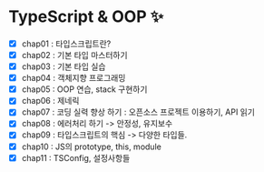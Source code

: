 # TypeScript & OOP ✨

- [x] chap01 : 타입스크립트란?
- [x] chap02 : 기본 타입 마스터하기
- [x] chap03 : 기본 타입 실습
- [x] chap04 : 객체지향 프로그래밍
- [x] chap05 : OOP 연습, stack 구현하기
- [x] chap06 : 제네릭
- [x] chap07 : 코딩 실력 향상 하기 : 오픈소스 프로젝트 이용하기, API 읽기
- [x] chap08 : 에러처리 하기 -> 안정성, 유지보수
- [x] chap09 : 타입스크립트의 핵심 -> 다양한 타입들.
- [x] chap10 : JS의 prototype, this, module
- [x] chap11 : TSConfig, 설정사항들
